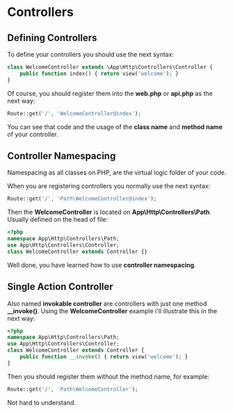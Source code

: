 # Controllers

## Defining Controllers

To define your controllers you should use the next syntax:

```php
class WelcomeController extends \App\Http\Controllers\Controller {
    public function index() { return view('welcome'); }
}
```

Of course, you should register them into the **web.php** or **api.php** as the next way:

```php
Route::get('/', 'WelcomeController@index');
```

You can see that code and the usage of the **class name** and **method name** of your controller.

## Controller Namespacing

Namespacing as all classes on PHP, are the virtual logic folder of your code. 

When you are registering controllers you normally use the next syntax:

```php
Route::get('/', 'Path\WelcomeController@index');
```

Then the **WelcomeController** is located on **App\Http\Controllers\Path**. Usually defined on the head of file:

```php
<?php
namespace App\Http\Controllers\Path;
use App\Http\Controllers\Controller;
class WelcomeController extends Controller {}
```

Well done, you have learned how to use **controller namespacing**.

## Single Action Controller

Also named **invokable controller** are controllers with just one method **__invoke()**. Using the **WelcomeController** example i'll illustrate this in the next way:

```php
<?php
namespace App\Http\Controllers\Path;
use App\Http\Controllers\Controller;
class WelcomeController extends Controller {
    public function __invoke() { return view('welcome'); }
}
```

Then you should register them without the method name, for example:

```php
Route::get('/', 'Path\WelcomeController');
```

Not hard to understand.
